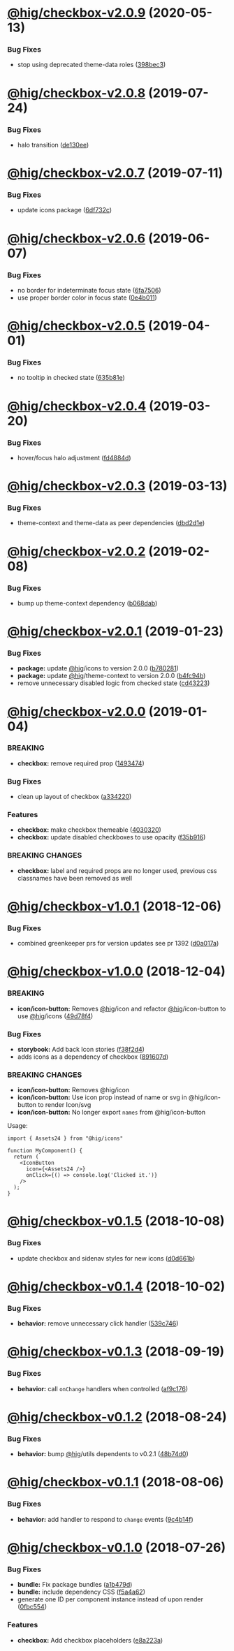 # [@hig/checkbox-v2.0.9](https://github.com/Autodesk/hig/compare/@hig/checkbox@2.0.8...@hig/checkbox@2.0.9) (2020-05-13)


### Bug Fixes

* stop using deprecated theme-data roles ([398bec3](https://github.com/Autodesk/hig/commit/398bec3))

# [@hig/checkbox-v2.0.8](https://github.com/Autodesk/hig/compare/@hig/checkbox@2.0.7...@hig/checkbox@2.0.8) (2019-07-24)


### Bug Fixes

* halo transition ([de130ee](https://github.com/Autodesk/hig/commit/de130ee))

# [@hig/checkbox-v2.0.7](https://github.com/Autodesk/hig/compare/@hig/checkbox@2.0.6...@hig/checkbox@2.0.7) (2019-07-11)


### Bug Fixes

* update icons package ([6df732c](https://github.com/Autodesk/hig/commit/6df732c))

# [@hig/checkbox-v2.0.6](https://github.com/Autodesk/hig/compare/@hig/checkbox@2.0.5...@hig/checkbox@2.0.6) (2019-06-07)


### Bug Fixes

* no border for indeterminate focus state ([6fa7506](https://github.com/Autodesk/hig/commit/6fa7506))
* use proper border color in focus state ([0e4b011](https://github.com/Autodesk/hig/commit/0e4b011))

# [@hig/checkbox-v2.0.5](https://github.com/Autodesk/hig/compare/@hig/checkbox@2.0.4...@hig/checkbox@2.0.5) (2019-04-01)


### Bug Fixes

* no tooltip in checked state ([635b81e](https://github.com/Autodesk/hig/commit/635b81e))

# [@hig/checkbox-v2.0.4](https://github.com/Autodesk/hig/compare/@hig/checkbox@2.0.3...@hig/checkbox@2.0.4) (2019-03-20)


### Bug Fixes

* hover/focus halo adjustment ([fd4884d](https://github.com/Autodesk/hig/commit/fd4884d))

# [@hig/checkbox-v2.0.3](https://github.com/Autodesk/hig/compare/@hig/checkbox@2.0.2...@hig/checkbox@2.0.3) (2019-03-13)


### Bug Fixes

* theme-context and theme-data as peer dependencies ([dbd2d1e](https://github.com/Autodesk/hig/commit/dbd2d1e))

# [@hig/checkbox-v2.0.2](https://github.com/Autodesk/hig/compare/@hig/checkbox@2.0.1...@hig/checkbox@2.0.2) (2019-02-08)


### Bug Fixes

* bump up theme-context dependency ([b068dab](https://github.com/Autodesk/hig/commit/b068dab))

# [@hig/checkbox-v2.0.1](https://github.com/Autodesk/hig/compare/@hig/checkbox@2.0.0...@hig/checkbox@2.0.1) (2019-01-23)


### Bug Fixes

* **package:** update [@hig](https://github.com/hig)/icons to version 2.0.0 ([b780281](https://github.com/Autodesk/hig/commit/b780281))
* **package:** update [@hig](https://github.com/hig)/theme-context to version 2.0.0 ([b4fc94b](https://github.com/Autodesk/hig/commit/b4fc94b))
* remove unnecessary disabled logic from checked state ([cd43223](https://github.com/Autodesk/hig/commit/cd43223))

# [@hig/checkbox-v2.0.0](https://github.com/Autodesk/hig/compare/@hig/checkbox@1.0.1...@hig/checkbox@2.0.0) (2019-01-04)


### BREAKING

* **checkbox:** remove required prop ([1493474](https://github.com/Autodesk/hig/commit/1493474))


### Bug Fixes

* clean up layout of checkbox ([a334220](https://github.com/Autodesk/hig/commit/a334220))


### Features

* **checkbox:** make checkbox themeable ([4030320](https://github.com/Autodesk/hig/commit/4030320))
* **checkbox:** update disabled checkboxes to use opacity ([f35b916](https://github.com/Autodesk/hig/commit/f35b916))


### BREAKING CHANGES

* **checkbox:** label and required props are no longer used, previous css classnames have been removed as well

# [@hig/checkbox-v1.0.1](https://github.com/Autodesk/hig/compare/@hig/checkbox@1.0.0...@hig/checkbox@1.0.1) (2018-12-06)


### Bug Fixes

* combined greenkeeper prs for version updates see pr 1392 ([d0a017a](https://github.com/Autodesk/hig/commit/d0a017a))

# [@hig/checkbox-v1.0.0](https://github.com/Autodesk/hig/compare/@hig/checkbox@0.1.5...@hig/checkbox@1.0.0) (2018-12-04)


### BREAKING

* **icon/icon-button:** Removes [@hig](https://github.com/hig)/icon and refactor [@hig](https://github.com/hig)/icon-button to use [@hig](https://github.com/hig)/icons ([49d78f4](https://github.com/Autodesk/hig/commit/49d78f4))


### Bug Fixes

* **storybook:** Add back Icon stories ([f38f2d4](https://github.com/Autodesk/hig/commit/f38f2d4))
* adds icons as a dependency of checkbox ([891607d](https://github.com/Autodesk/hig/commit/891607d))


### BREAKING CHANGES

* **icon/icon-button:** Removes @hig/icon
* **icon/icon-button:** Use icon prop instead of name or svg in @hig/icon-button to render Icon/svg
* **icon/icon-button:** No longer export `names` from @hig/icon-button

Usage:
```
import { Assets24 } from "@hig/icons"

function MyComponent() {
  return (
    <IconButton
      icon={<Assets24 />}
      onClick={() => console.log('Clicked it.')}
    />
  );
}
```

# [@hig/checkbox-v0.1.5](https://github.com/Autodesk/hig/compare/@hig/checkbox@0.1.4...@hig/checkbox@0.1.5) (2018-10-08)


### Bug Fixes

* update checkbox and sidenav styles for new icons ([d0d661b](https://github.com/Autodesk/hig/commit/d0d661b))

# [@hig/checkbox-v0.1.4](https://github.com/Autodesk/hig/compare/@hig/checkbox@0.1.3...@hig/checkbox@0.1.4) (2018-10-02)


### Bug Fixes

* **behavior:**  remove unnecessary click handler ([539c746](https://github.com/Autodesk/hig/commit/539c746))

# [@hig/checkbox-v0.1.3](https://github.com/Autodesk/hig/compare/@hig/checkbox@0.1.2...@hig/checkbox@0.1.3) (2018-09-19)


### Bug Fixes

* **behavior:** call `onChange` handlers when controlled ([af9c176](https://github.com/Autodesk/hig/commit/af9c176))

# [@hig/checkbox-v0.1.2](https://github.com/Autodesk/hig/compare/@hig/checkbox@0.1.1...@hig/checkbox@0.1.2) (2018-08-24)


### Bug Fixes

* **behavior:** bump [@hig](https://github.com/hig)/utils dependents to v0.2.1 ([48b74d0](https://github.com/Autodesk/hig/commit/48b74d0))

# [@hig/checkbox-v0.1.1](https://github.com/Autodesk/hig/compare/@hig/checkbox@0.1.0...@hig/checkbox@0.1.1) (2018-08-06)


### Bug Fixes

* **behavior:** add handler to respond to `change` events ([9c4b14f](https://github.com/Autodesk/hig/commit/9c4b14f))

<a name="@hig/checkbox-v0.1.0"></a>
# [@hig/checkbox-v0.1.0](https://github.com/Autodesk/hig/compare/@hig/checkbox@0.0.0...@hig/checkbox@0.1.0) (2018-07-26)


### Bug Fixes

* **bundle:** Fix package bundles ([a1b479d](https://github.com/Autodesk/hig/commit/a1b479d))
* **bundle:** include dependency CSS ([f5a4a62](https://github.com/Autodesk/hig/commit/f5a4a62))
* generate one ID per component instance instead of upon render ([0fbc554](https://github.com/Autodesk/hig/commit/0fbc554))


### Features

* **checkbox:** Add checkbox placeholders ([e8a223a](https://github.com/Autodesk/hig/commit/e8a223a))
